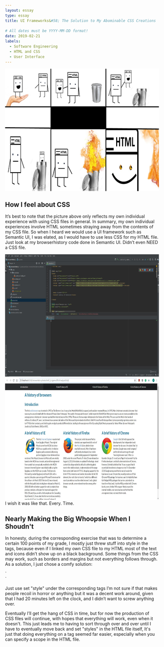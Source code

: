```yaml
---
layout: essay
type: essay
title: UI Frameworks&#58; The Solution to My Abominable CSS Creations

# All dates must be YYYY-MM-DD format!
date: 2019-02-21
labels:
  - Software Engineering
  - HTML and CSS
  - User Interface
---
```

<img src = "/images/Comic.jpg" style="width: 750px; height: 400px;">

<h2>How I feel about CSS</h2>
<p>
 	It’s best to note that the picture above only reflects my own individual experience with using CSS files in general. In summary, my own individual experiences involve HTML sometimes straying away from the contents of my CSS file. So when I heard we would use a UI framework such as Semantic UI, I was elated, as I would have to use less CSS for my HTML file. Just look at my browserhistory code done in Semantic UI. Didn’t even NEED a CSS file. 
</p>
<img src = "/images/Semantic Proj.JPG" style="width: 750px; height: 400px;">
<img src = "/images/Works.JPG" style="width: 750px; height: 400px;">
I wish it was like that. Every. Time.
  
<h2>Nearly Making the Big Whoopsie When I Shoudn't</h2>
<p>
  In honesty, during the corresponding exercise that was to determine a certain 100 points of my grade, I mostly just threw stuff into style in the tags, because even if I linked my own CSS file to my HTML most of the text and icons didn’t show up on a black background. Some things from the CSS may work, such as borders and margins but not everything follows through. As a solution, I just chose a comfy solution: 
  </p>
  `<div class=”ui item” style=”color: white; etc. etc"> `
  <p>
  Just use set "style" under the corresponding tags I’m not sure if that makes people recoil in horror or anything but it was a decent work around, given that I had 20 minutes left on the clock, and I didn’t want to screw anything over.
</p>
<p>
  Eventually I’ll get the hang of CSS in time, but for now the production of CSS files will continue, with hopes that everything will work, even when it doesn't. This just leads me to having to sort through over and over until I have to eventually move back and set "styles" in the HTML file itself,  It's just that doing everything on a tag seemed far easier, especially when you can specify a scope in the HTML file.
</p>
